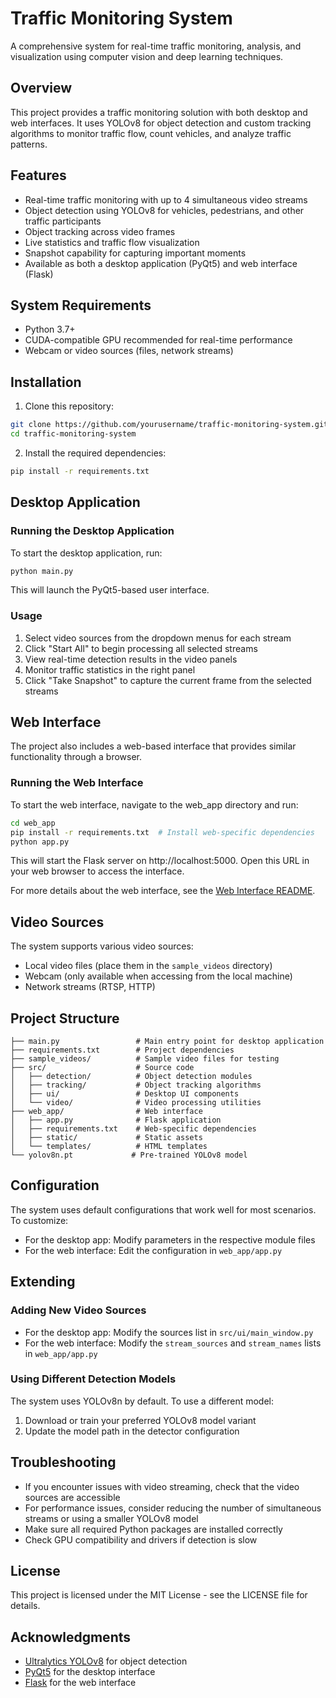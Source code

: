 # Traffic Monitoring System

A comprehensive system for real-time traffic monitoring, analysis, and visualization using computer vision and deep learning techniques.

## Overview

This project provides a traffic monitoring solution with both desktop and web interfaces. It uses YOLOv8 for object detection and custom tracking algorithms to monitor traffic flow, count vehicles, and analyze traffic patterns.

## Features

- Real-time traffic monitoring with up to 4 simultaneous video streams
- Object detection using YOLOv8 for vehicles, pedestrians, and other traffic participants
- Object tracking across video frames
- Live statistics and traffic flow visualization
- Snapshot capability for capturing important moments
- Available as both a desktop application (PyQt5) and web interface (Flask)

## System Requirements

- Python 3.7+
- CUDA-compatible GPU recommended for real-time performance
- Webcam or video sources (files, network streams)

## Installation

1. Clone this repository:

```bash
git clone https://github.com/yourusername/traffic-monitoring-system.git
cd traffic-monitoring-system
```

2. Install the required dependencies:

```bash
pip install -r requirements.txt
```

## Desktop Application

### Running the Desktop Application

To start the desktop application, run:

```bash
python main.py
```

This will launch the PyQt5-based user interface.

### Usage

1. Select video sources from the dropdown menus for each stream
2. Click "Start All" to begin processing all selected streams
3. View real-time detection results in the video panels
4. Monitor traffic statistics in the right panel
5. Click "Take Snapshot" to capture the current frame from the selected streams

## Web Interface

The project also includes a web-based interface that provides similar functionality through a browser.

### Running the Web Interface

To start the web interface, navigate to the web_app directory and run:

```bash
cd web_app
pip install -r requirements.txt  # Install web-specific dependencies
python app.py
```

This will start the Flask server on http://localhost:5000. Open this URL in your web browser to access the interface.

For more details about the web interface, see the [Web Interface README](web_app/README.md).

## Video Sources

The system supports various video sources:

- Local video files (place them in the `sample_videos` directory)
- Webcam (only available when accessing from the local machine)
- Network streams (RTSP, HTTP)

## Project Structure

```
├── main.py                 # Main entry point for desktop application
├── requirements.txt        # Project dependencies
├── sample_videos/          # Sample video files for testing
├── src/                    # Source code
│   ├── detection/          # Object detection modules
│   ├── tracking/           # Object tracking algorithms
│   ├── ui/                 # Desktop UI components
│   └── video/              # Video processing utilities
├── web_app/                # Web interface
│   ├── app.py              # Flask application
│   ├── requirements.txt    # Web-specific dependencies
│   ├── static/             # Static assets
│   └── templates/          # HTML templates
└── yolov8n.pt             # Pre-trained YOLOv8 model
```

## Configuration

The system uses default configurations that work well for most scenarios. To customize:

- For the desktop app: Modify parameters in the respective module files
- For the web interface: Edit the configuration in `web_app/app.py`

## Extending

### Adding New Video Sources

- For the desktop app: Modify the sources list in `src/ui/main_window.py`
- For the web interface: Modify the `stream_sources` and `stream_names` lists in `web_app/app.py`

### Using Different Detection Models

The system uses YOLOv8n by default. To use a different model:

1. Download or train your preferred YOLOv8 model variant
2. Update the model path in the detector configuration

## Troubleshooting

- If you encounter issues with video streaming, check that the video sources are accessible
- For performance issues, consider reducing the number of simultaneous streams or using a smaller YOLOv8 model
- Make sure all required Python packages are installed correctly
- Check GPU compatibility and drivers if detection is slow

## License

This project is licensed under the MIT License - see the LICENSE file for details.

## Acknowledgments

- [Ultralytics YOLOv8](https://github.com/ultralytics/ultralytics) for object detection
- [PyQt5](https://www.riverbankcomputing.com/software/pyqt/) for the desktop interface
- [Flask](https://flask.palletsprojects.com/) for the web interface